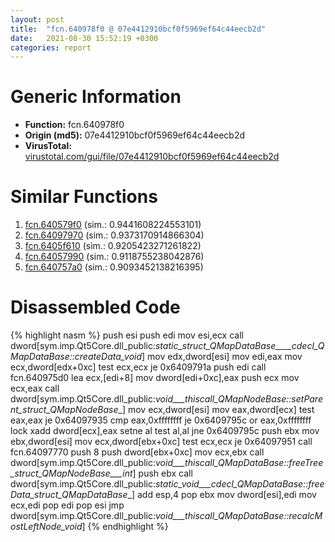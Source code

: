 ```yaml
---
layout: post
title:  "fcn.640978f0 @ 07e4412910bcf0f5969ef64c44eecb2d"
date:   2021-08-30 15:52:19 +0300
categories: report
---
```


# Generic Information
- **Function:** fcn.640978f0
- **Origin (md5):** 07e4412910bcf0f5969ef64c44eecb2d
- **VirusTotal:** [virustotal.com/gui/file/07e4412910bcf0f5969ef64c44eecb2d][virustotal_ref]



# Similar Functions

1. [fcn.640579f0][similar_1_ref] (sim.: 0.9441608224553101)
2. [fcn.64097970][similar_2_ref] (sim.: 0.9373170914866304)
3. [fcn.6405f610][similar_3_ref] (sim.: 0.9205423271261822)
4. [fcn.64057990][similar_4_ref] (sim.: 0.9118755238042876)
5. [fcn.640757a0][similar_5_ref] (sim.: 0.9093452138216395)


# Disassembled Code

{% highlight nasm %}
push esi
push edi
mov esi,ecx
call dword[sym.imp.Qt5Core.dll_public:_static_struct_QMapDataBase____cdecl_QMapDataBase::createData_void_]
mov edx,dword[esi]
mov edi,eax
mov ecx,dword[edx+0xc]
test ecx,ecx
je 0x6409791a
push edi
call fcn.640975d0
lea ecx,[edi+8]
mov dword[edi+0xc],eax
push ecx
mov ecx,eax
call dword[sym.imp.Qt5Core.dll_public:_void___thiscall_QMapNodeBase::setParent_struct_QMapNodeBase__]
mov ecx,dword[esi]
mov eax,dword[ecx]
test eax,eax
je 0x64097935
cmp eax,0xffffffff
je 0x6409795c
or eax,0xffffffff
lock xadd dword[ecx],eax
setne al
test al,al
jne 0x6409795c
push ebx
mov ebx,dword[esi]
mov ecx,dword[ebx+0xc]
test ecx,ecx
je 0x64097951
call fcn.64097770
push 8
push dword[ebx+0xc]
mov ecx,ebx
call dword[sym.imp.Qt5Core.dll_public:_void___thiscall_QMapDataBase::freeTree_struct_QMapNodeBase___int_]
push ebx
call dword[sym.imp.Qt5Core.dll_public:_static_void___cdecl_QMapDataBase::freeData_struct_QMapDataBase__]
add esp,4
pop ebx
mov dword[esi],edi
mov ecx,edi
pop edi
pop esi
jmp dword[sym.imp.Qt5Core.dll_public:_void___thiscall_QMapDataBase::recalcMostLeftNode_void_]
{% endhighlight %}


[similar_1_ref]: /report/fcn.640579f0@07e4412910bcf0f5969ef64c44eecb2d
[similar_2_ref]: /report/fcn.64097970@07e4412910bcf0f5969ef64c44eecb2d
[similar_3_ref]: /report/fcn.6405f610@07e4412910bcf0f5969ef64c44eecb2d
[similar_4_ref]: /report/fcn.64057990@07e4412910bcf0f5969ef64c44eecb2d
[similar_5_ref]: /report/fcn.640757a0@07e4412910bcf0f5969ef64c44eecb2d
[virustotal_ref]: https://www.virustotal.com/gui/file/07e4412910bcf0f5969ef64c44eecb2d